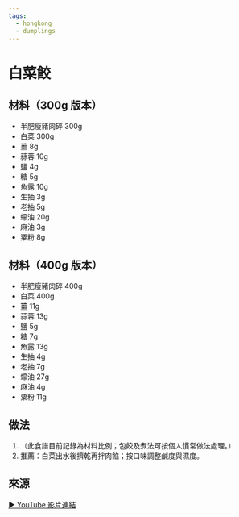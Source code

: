 ```yaml
---
tags:
  - hongkong
  - dumplings
---
```


# 白菜餃

## 材料（300g 版本）
- 半肥瘦豬肉碎 300g
- 白菜 300g
- 薑 8g
- 蒜蓉 10g
- 鹽 4g
- 糖 5g
- 魚露 10g
- 生抽 3g
- 老抽 5g
- 蠔油 20g
- 麻油 3g
- 粟粉 8g

## 材料（400g 版本）
- 半肥瘦豬肉碎 400g
- 白菜 400g
- 薑 11g
- 蒜蓉 13g
- 鹽 5g
- 糖 7g
- 魚露 13g
- 生抽 4g
- 老抽 7g
- 蠔油 27g
- 麻油 4g
- 粟粉 11g

## 做法
1. （此食譜目前記錄為材料比例；包餃及煮法可按個人慣常做法處理。）
2. 推薦：白菜出水後擠乾再拌肉餡；按口味調整鹹度與濕度。

## 來源
[▶ YouTube 影片連結](https://www.youtube.com/watch?v=C4mFmSxy4R4&t=115s)
